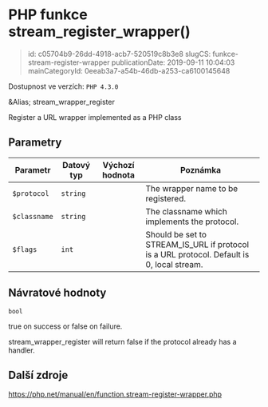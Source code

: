 PHP funkce stream_register_wrapper()
================================

> id: c05704b9-26dd-4918-acb7-520519c8b3e8
> slugCS: funkce-stream-register-wrapper
> publicationDate: 2019-09-11 10:04:03
> mainCategoryId: 0eeab3a7-a54b-46db-a253-ca6100145648

Dostupnost ve verzích: `PHP 4.3.0`

&Alias; <function>stream_wrapper_register</function>
<p>Register a URL wrapper implemented as a PHP class


Parametry
--------------

| Parametr | Datový typ | Výchozí hodnota | Poznámka |
|-----|-----|-----|-----|
| `$protocol` | `string` |  | The wrapper name to be registered. |
| `$classname` | `string` |  | The classname which implements the protocol. |
| `$flags` | `int` |  | Should be set to STREAM_IS_URL if protocol is a URL protocol. Default is 0, local stream. |


Návratové hodnoty
----------------

`bool`

true on success or false on failure.
</p>
<p>
stream_wrapper_register will return false if the
protocol already has a handler.

Další zdroje
------------

https://php.net/manual/en/function.stream-register-wrapper.php
